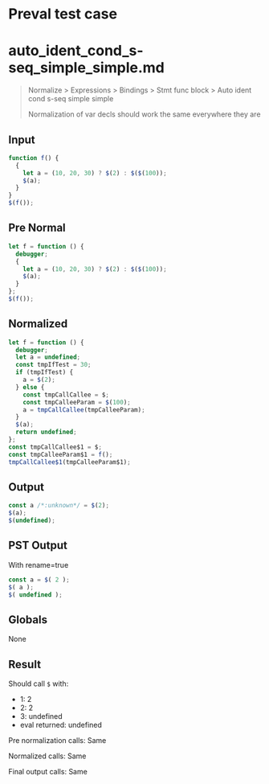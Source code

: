 # Preval test case

# auto_ident_cond_s-seq_simple_simple.md

> Normalize > Expressions > Bindings > Stmt func block > Auto ident cond s-seq simple simple
>
> Normalization of var decls should work the same everywhere they are

## Input

`````js filename=intro
function f() {
  {
    let a = (10, 20, 30) ? $(2) : $($(100));
    $(a);
  }
}
$(f());
`````

## Pre Normal


`````js filename=intro
let f = function () {
  debugger;
  {
    let a = (10, 20, 30) ? $(2) : $($(100));
    $(a);
  }
};
$(f());
`````

## Normalized


`````js filename=intro
let f = function () {
  debugger;
  let a = undefined;
  const tmpIfTest = 30;
  if (tmpIfTest) {
    a = $(2);
  } else {
    const tmpCallCallee = $;
    const tmpCalleeParam = $(100);
    a = tmpCallCallee(tmpCalleeParam);
  }
  $(a);
  return undefined;
};
const tmpCallCallee$1 = $;
const tmpCalleeParam$1 = f();
tmpCallCallee$1(tmpCalleeParam$1);
`````

## Output


`````js filename=intro
const a /*:unknown*/ = $(2);
$(a);
$(undefined);
`````

## PST Output

With rename=true

`````js filename=intro
const a = $( 2 );
$( a );
$( undefined );
`````

## Globals

None

## Result

Should call `$` with:
 - 1: 2
 - 2: 2
 - 3: undefined
 - eval returned: undefined

Pre normalization calls: Same

Normalized calls: Same

Final output calls: Same

